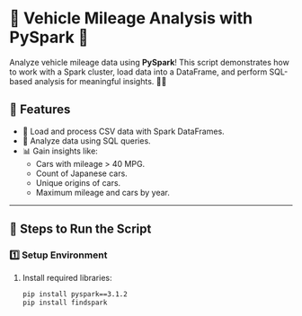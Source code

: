 # 🚗 Vehicle Mileage Analysis with PySpark 🚀

Analyze vehicle mileage data using **PySpark**! This script demonstrates how to work with a Spark cluster, load data into a DataFrame, and perform SQL-based analysis for meaningful insights. 🧠✨

## 📝 Features
- 📂 Load and process CSV data with Spark DataFrames.
- 🔎 Analyze data using SQL queries.
- 📊 Gain insights like:
  - Cars with mileage > 40 MPG.
  - Count of Japanese cars.
  - Unique origins of cars.
  - Maximum mileage and cars by year.

---

## 📜 Steps to Run the Script

### 1️⃣ Setup Environment
1. Install required libraries:
   ```bash
   pip install pyspark==3.1.2
   pip install findspark
